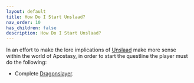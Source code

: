 ```yaml
---
layout: default
title: How Do I Start Unslaad?
nav_order: 10
has_children: false
description: How Do I Start Unslaad?
---
```


In an effort to make the lore implications of [Unslaad](https://www.nexusmods.com/skyrimspecialedition/mods/11789) make more sense within the world of Apostasy, in order to start the questline the player must do the following: 

* Complete [Dragonslayer](https://en.uesp.net/wiki/Skyrim:Dragonslayer).
